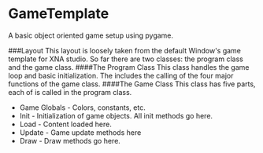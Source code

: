 GameTemplate
============

A basic object oriented game setup using pygame.

###Layout
This layout is loosely taken from the default Window's game template for XNA studio.  So far there are two classes: the program class and the game class.
####The Program Class
This class handles the game loop and basic initialization.  The includes the calling of the four major functions of the game class.
####The Game Class
This class has five parts, each of is called in the program class.
- Game Globals - Colors, constants, etc.
- Init - Initialization of game objects.  All init methods go here.
- Load - Content loaded here.
- Update - Game update methods here
- Draw - Draw methods go here.
